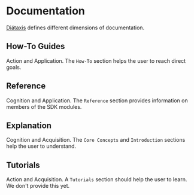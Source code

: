 # Documentation

[Diátaxis](https://diataxis.fr/) defines different dimensions of documentation.

## How-To Guides

Action and Application. The `How-To` section helps the user to reach direct goals.

## Reference

Cognition and Application. The `Reference` section provides information on members of the SDK modules.

## Explanation

Cognition and Acquisition. The `Core Concepts` and `Introduction` sections help the user to understand.

## Tutorials

Action and Acquisition. A `Tutorials` section should help the user to learn. We don't provide this yet.




